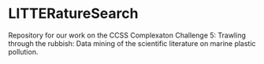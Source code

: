 # LITTERatureSearch
Repository for our work on the CCSS Complexaton Challenge 5: Trawling through the rubbish: Data mining of the scientific literature on marine plastic pollution.
